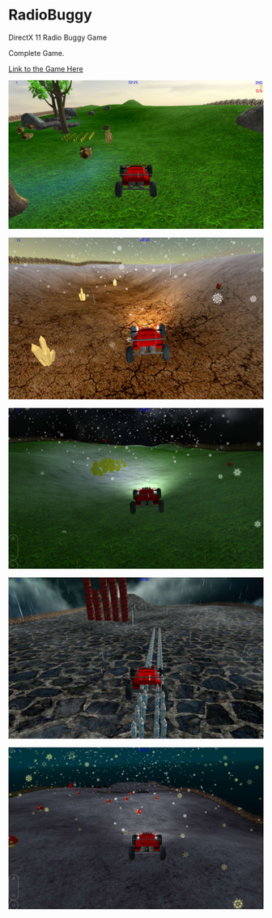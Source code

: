 # RadioBuggy
DirectX 11 Radio Buggy Game 

Complete Game.

[Link to the Game Here](https://www.microsoft.com/store/apps/9NBLGGH5FTNJ)
	
![Screenshot](ReleaseArt/ss1.jpg)
  
![Screenshot](ReleaseArt/ss2.jpg)

![Screenshot](ReleaseArt/ss3.jpg)

![Screenshot](ReleaseArt/ss4.jpg)

![Screenshot](ReleaseArt/ss5.jpg)


